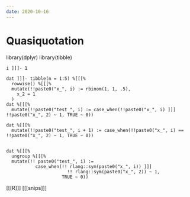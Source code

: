 ```yaml
---
date: 2020-10-16
---
```


# Quasiquotation

library(dplyr)
    library(tibble)

    i ]]]- 1

    dat ]]]- tibble(n = 1:5) %[[[%
      rowwise() %[[[%
      mutate(!!paste0("x_", i) := rbinom(1, 1, .5),
        x_2 = 1
      )
    dat %[[[%
      mutate(!!paste0("test_", i) := case_when(!!paste0("x_", i) ]]] !!paste0("x_", 2) ~ 1, TRUE ~ 0))

    dat %[[[%
      mutate(!!paste0("test_", i + 1) := case_when(!!paste0("x_", i) == !!paste0("x_", 2) ~ 1, TRUE ~ 0))


    dat %[[[%
      ungroup %[[[%
      mutate(!! paste0("test_", i) := 
               case_when(!! rlang::sym(paste0("x_", i)) ]]] 
                           !! rlang::sym(paste0("x_", 2)) ~ 1,
                         TRUE ~ 0))

[[[R]]]
[[[snips]]]
